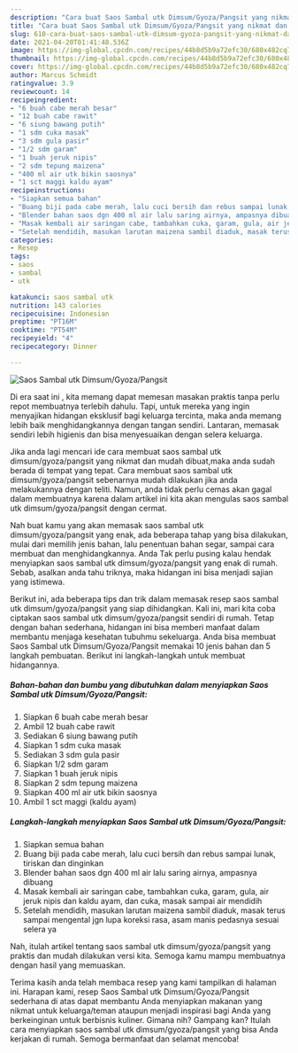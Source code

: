 ```yaml
---
description: "Cara buat Saos Sambal utk Dimsum/Gyoza/Pangsit yang nikmat dan Mudah Dibuat"
title: "Cara buat Saos Sambal utk Dimsum/Gyoza/Pangsit yang nikmat dan Mudah Dibuat"
slug: 610-cara-buat-saos-sambal-utk-dimsum-gyoza-pangsit-yang-nikmat-dan-mudah-dibuat
date: 2021-04-20T01:41:48.536Z
image: https://img-global.cpcdn.com/recipes/44b8d5b9a72efc30/680x482cq70/saos-sambal-utk-dimsumgyozapangsit-foto-resep-utama.jpg
thumbnail: https://img-global.cpcdn.com/recipes/44b8d5b9a72efc30/680x482cq70/saos-sambal-utk-dimsumgyozapangsit-foto-resep-utama.jpg
cover: https://img-global.cpcdn.com/recipes/44b8d5b9a72efc30/680x482cq70/saos-sambal-utk-dimsumgyozapangsit-foto-resep-utama.jpg
author: Marcus Schmidt
ratingvalue: 3.9
reviewcount: 14
recipeingredient:
- "6 buah cabe merah besar"
- "12 buah cabe rawit"
- "6 siung bawang putih"
- "1 sdm cuka masak"
- "3 sdm gula pasir"
- "1/2 sdm garam"
- "1 buah jeruk nipis"
- "2 sdm tepung maizena"
- "400 ml air utk bikin saosnya"
- "1 sct maggi kaldu ayam"
recipeinstructions:
- "Siapkan semua bahan"
- "Buang biji pada cabe merah, lalu cuci bersih dan rebus sampai lunak, tiriskan dan dinginkan"
- "Blender bahan saos dgn 400 ml air lalu saring airnya, ampasnya dibuang"
- "Masak kembali air saringan cabe, tambahkan cuka, garam, gula, air jeruk nipis dan kaldu ayam, dan cuka, masak sampai air mendidih"
- "Setelah mendidih, masukan larutan maizena sambil diaduk, masak terus sampai mengental jgn lupa koreksi rasa, asam manis pedasnya sesuai selera ya"
categories:
- Resep
tags:
- saos
- sambal
- utk

katakunci: saos sambal utk 
nutrition: 143 calories
recipecuisine: Indonesian
preptime: "PT16M"
cooktime: "PT54M"
recipeyield: "4"
recipecategory: Dinner

---
```



![Saos Sambal utk Dimsum/Gyoza/Pangsit](https://img-global.cpcdn.com/recipes/44b8d5b9a72efc30/680x482cq70/saos-sambal-utk-dimsumgyozapangsit-foto-resep-utama.jpg)

Di era  saat ini , kita memang dapat memesan masakan praktis tanpa perlu repot membuatnya terlebih dahulu. Tapi, untuk mereka yang ingin menyajikan hidangan eksklusif bagi keluarga tercinta, maka anda memang lebih baik menghidangkannya dengan tangan sendiri. Lantaran, memasak sendiri lebih higienis dan bisa menyesuaikan dengan selera keluarga.

Jika anda lagi mencari ide cara membuat saos sambal utk dimsum/gyoza/pangsit yang nikmat dan mudah dibuat,maka anda sudah berada di tempat yang tepat. Cara membuat saos sambal utk dimsum/gyoza/pangsit  sebenarnya mudah dilakukan jika anda melakukannya dengan teliti. Namun, anda tidak perlu cemas akan gagal dalam membuatnya 
karena dalam artikel ini kita akan mengulas saos sambal utk dimsum/gyoza/pangsit dengan cermat.  



Nah buat kamu yang akan memasak saos sambal utk dimsum/gyoza/pangsit yang enak, ada beberapa tahap yang bisa dilakukan, mulai dari memilih jenis bahan, lalu penentuan bahan segar, sampai cara membuat dan menghidangkannya. Anda Tak perlu pusing kalau hendak menyiapkan saos sambal utk dimsum/gyoza/pangsit yang enak di rumah. Sebab, asalkan anda  tahu triknya, maka hidangan ini bisa menjadi sajian yang istimewa.

Berikut ini, ada beberapa tips dan trik dalam memasak resep saos sambal utk dimsum/gyoza/pangsit yang siap dihidangkan. Kali ini, mari kita coba ciptakan saos sambal utk dimsum/gyoza/pangsit sendiri di rumah. Tetap dengan bahan sederhana, hidangan ini bisa memberi manfaat dalam membantu menjaga kesehatan tubuhmu sekeluarga. Anda bisa membuat Saos Sambal utk Dimsum/Gyoza/Pangsit memakai 10 jenis bahan dan 5 langkah pembuatan. Berikut ini langkah-langkah untuk membuat hidangannya.

<!--inarticleads1-->

##### Bahan-bahan dan bumbu yang dibutuhkan dalam menyiapkan Saos Sambal utk Dimsum/Gyoza/Pangsit:

1. Siapkan 6 buah cabe merah besar
1. Ambil 12 buah cabe rawit
1. Sediakan 6 siung bawang putih
1. Siapkan 1 sdm cuka masak
1. Sediakan 3 sdm gula pasir
1. Siapkan 1/2 sdm garam
1. Siapkan 1 buah jeruk nipis
1. Siapkan 2 sdm tepung maizena
1. Siapkan 400 ml air utk bikin saosnya
1. Ambil 1 sct maggi (kaldu ayam)




<!--inarticleads2-->

##### Langkah-langkah menyiapkan Saos Sambal utk Dimsum/Gyoza/Pangsit:

1. Siapkan semua bahan
1. Buang biji pada cabe merah, lalu cuci bersih dan rebus sampai lunak, tiriskan dan dinginkan
1. Blender bahan saos dgn 400 ml air lalu saring airnya, ampasnya dibuang
1. Masak kembali air saringan cabe, tambahkan cuka, garam, gula, air jeruk nipis dan kaldu ayam, dan cuka, masak sampai air mendidih
1. Setelah mendidih, masukan larutan maizena sambil diaduk, masak terus sampai mengental jgn lupa koreksi rasa, asam manis pedasnya sesuai selera ya




Nah, itulah artikel tentang  saos sambal utk dimsum/gyoza/pangsit  yang praktis dan mudah dilakukan versi kita. Semoga kamu mampu membuatnya dengan hasil yang memuaskan. 

Terima kasih anda telah membaca resep yang kami tampilkan di halaman ini. Harapan kami, resep  Saos Sambal utk Dimsum/Gyoza/Pangsit sederhana di atas dapat membantu Anda menyiapkan makanan yang nikmat untuk keluarga/teman ataupun menjadi inspirasi bagi Anda yang berkeinginan untuk berbisnis kuliner. Gimana nih? Gampang kan? Itulah cara menyiapkan saos sambal utk dimsum/gyoza/pangsit yang bisa Anda kerjakan di rumah. Semoga bermanfaat dan selamat mencoba!


